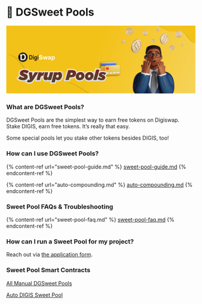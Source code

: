 # 🍯 DGSweet Pools

![Ahh, delicious](../../.gitbook/assets/syruppools.png)

### **What are DGSweet Pools?**

DGSweet Pools are the simplest way to earn free tokens on Digiswap.\
Stake DIGIS, earn free tokens. It’s really that easy.

Some special pools let you stake other tokens besides DIGIS, too!

### **How can I use DGSweet Pools?**

{% content-ref url="sweet-pool-guide.md" %}
[sweet-pool-guide.md](sweet-pool-guide.md)
{% endcontent-ref %}

{% content-ref url="auto-compounding.md" %}
[auto-compounding.md](auto-compounding.md)
{% endcontent-ref %}

### Sweet Pool FAQs & Troubleshooting

{% content-ref url="sweet-pool-faq.md" %}
[sweet-pool-faq.md](sweet-pool-faq.md)
{% endcontent-ref %}

### **How can I run a Sweet Pool for my project?**

Reach out via [the application form](https://docs.digiswap.finance/contact-us/business-partnerships).

### Sweet Pool Smart Contracts <a href="#docs-internal-guid-c4c16237-7fff-3c33-3a56-18ccd8853f86" id="docs-internal-guid-c4c16237-7fff-3c33-3a56-18ccd8853f86"></a>

[All Manual DGSweet Pools](../../code/smart-contracts/main-staking-masterchef-contract.md)

[Auto DIGIS Sweet Pool](../../code/smart-contracts/cakevault.md)

### &#x20;<a href="#docs-internal-guid-c4c16237-7fff-3c33-3a56-18ccd8853f86" id="docs-internal-guid-c4c16237-7fff-3c33-3a56-18ccd8853f86"></a>



